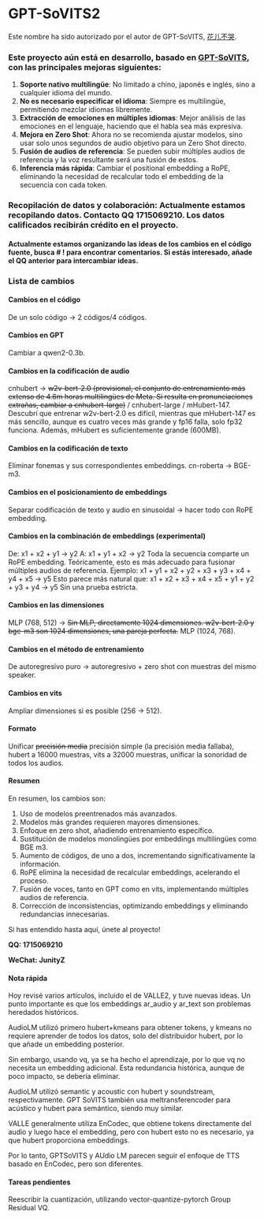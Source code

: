 # GPT-SoVITS2

Este nombre ha sido autorizado por el autor de GPT-SoVITS, [花儿不哭](https://space.bilibili.com/5760446?spm_id_from=333.337.0.0).
### Este proyecto aún está en desarrollo, basado en [GPT-SoVITS](https://github.com/RVC-Boss/GPT-SoVITS), con las principales mejoras siguientes:

1. **Soporte nativo multilingüe**: No limitado a chino, japonés e inglés, sino a cualquier idioma del mundo.
2. **No es necesario especificar el idioma**: Siempre es multilingüe, permitiendo mezclar idiomas libremente.
3. **Extracción de emociones en múltiples idiomas**: Mejor análisis de las emociones en el lenguaje, haciendo que el habla sea más expresiva.
4. **Mejora en Zero Shot**: Ahora no se recomienda ajustar modelos, sino usar solo unos segundos de audio objetivo para un Zero Shot directo.
5. **Fusión de audios de referencia**: Se pueden subir múltiples audios de referencia y la voz resultante será una fusión de estos.
6. **Inferencia más rápida**: Cambiar el positional embedding a RoPE, eliminando la necesidad de recalcular todo el embedding de la secuencia con cada token.

### **Recopilación de datos y colaboración**: Actualmente estamos recopilando datos. Contacto QQ 1715069210. Los datos calificados recibirán crédito en el proyecto.

#### Actualmente estamos organizando las ideas de los cambios en el código fuente, busca # ! para encontrar comentarios. Si estás interesado, añade el QQ anterior para intercambiar ideas.

### Lista de cambios

#### Cambios en el código
De un solo código -> 2 códigos/4 códigos.
#### Cambios en GPT
Cambiar a qwen2-0.3b.
#### Cambios en la codificación de audio
cnhubert -> ~~w2v-bert-2.0 (provisional, el conjunto de entrenamiento más extenso de 4.6m horas multilingües de Meta. Si resulta en pronunciaciones extrañas, cambiar a cnhubert-large)~~ / cnhubert-large / mHubert-147.
Descubrí que entrenar w2v-bert-2.0 es difícil, mientras que mHubert-147 es más sencillo, aunque es cuatro veces más grande y fp16 falla, solo fp32 funciona. Además, mHubert es suficientemente grande (600MB).
#### Cambios en la codificación de texto
Eliminar fonemas y sus correspondientes embeddings.
cn-roberta -> BGE-m3.
#### Cambios en el posicionamiento de embeddings
Separar codificación de texto y audio en sinusoidal -> hacer todo con RoPE embedding.
#### Cambios en la combinación de embeddings (experimental)
De:
x1 + x2 + y1 -> y2
A:
x1 + y1 + x2 -> y2
Toda la secuencia comparte un RoPE embedding.
Teóricamente, esto es más adecuado para fusionar múltiples audios de referencia.
Ejemplo:
x1 + y1 + x2 + y2 + x3 + y3 + x4 + y4 + x5 -> y5
Esto parece más natural que:
x1 + x2 + x3 + x4 + x5 + y1 + y2 + y3 + y4 -> y5
Sin una prueba estricta.
#### Cambios en las dimensiones
MLP (768, 512) -> ~~Sin MLP, directamente 1024 dimensiones. w2v-bert-2.0 y bge-m3 son 1024 dimensiones, una pareja perfecta.~~ MLP (1024, 768).
#### Cambios en el método de entrenamiento
De autoregresivo puro -> autoregresivo + zero shot con muestras del mismo speaker.
#### Cambios en vits
Ampliar dimensiones si es posible (256 -> 512).
#### Formato
Unificar ~~precisión media~~ precisión simple (la precisión media fallaba), hubert a 16000 muestras, vits a 32000 muestras, unificar la sonoridad de todos los audios.
#### Resumen
En resumen, los cambios son:
1. Uso de modelos preentrenados más avanzados.
2. Modelos más grandes requieren mayores dimensiones.
3. Enfoque en zero shot, añadiendo entrenamiento específico.
4. Sustitución de modelos monolingües por embeddings multilingües como BGE m3.
5. Aumento de códigos, de uno a dos, incrementando significativamente la información.
6. RoPE elimina la necesidad de recalcular embeddings, acelerando el proceso.
7. Fusión de voces, tanto en GPT como en vits, implementando múltiples audios de referencia.
8. Corrección de inconsistencias, optimizando embeddings y eliminando redundancias innecesarias.

Si has entendido hasta aquí, únete al proyecto!

**QQ: 1715069210**

**WeChat: JunityZ**

#### Nota rápida
Hoy revisé varios artículos, incluido el de VALLE2, y tuve nuevas ideas. Un punto importante es que los embeddings ar_audio y ar_text son problemas heredados históricos.

AudioLM utilizó primero hubert+kmeans para obtener tokens, y kmeans no requiere aprender de todos los datos, solo del distribuidor hubert, por lo que añade un embedding posterior.

Sin embargo, usando vq, ya se ha hecho el aprendizaje, por lo que vq no necesita un embedding adicional. Esta redundancia histórica, aunque de poco impacto, se debería eliminar.

AudioLM utilizó semantic y acoustic con hubert y soundstream, respectivamente. GPT SoVITS también usa meltransferencoder para acústico y hubert para semántico, siendo muy similar.

VALLE generalmente utiliza EnCodec, que obtiene tokens directamente del audio y luego hace el embedding, pero con hubert esto no es necesario, ya que hubert proporciona embeddings.

Por lo tanto, GPTSoVITS y AUdio LM parecen seguir el enfoque de TTS basado en EnCodec, pero son diferentes.

#### Tareas pendientes
Reescribir la cuantización, utilizando vector-quantize-pytorch Group Residual VQ.
